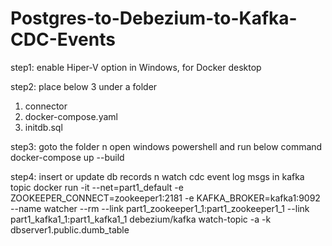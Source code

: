 # Postgres-to-Debezium-to-Kafka-CDC-Events

step1:
enable Hiper-V option in Windows, for Docker desktop

step2:
place below 3 under a folder
1. connector
2. docker-compose.yaml
3. initdb.sql

step3:
goto the folder n open windows powershell and run below command
docker-compose up --build

step4: insert or update db records n watch cdc event log msgs in kafka topic
docker run -it --net=part1_default -e ZOOKEEPER_CONNECT=zookeeper1:2181 -e KAFKA_BROKER=kafka1:9092 --name watcher --rm --link part1_zookeeper1_1:part1_zookeeper1_1 --link part1_kafka1_1:part1_kafka1_1 debezium/kafka watch-topic -a -k dbserver1.public.dumb_table


